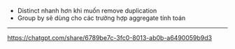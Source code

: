 
+ Distinct nhanh hơn khi muốn remove duplication
+ Group by sẽ dùng cho các trường hợp aggregate tính toán



---

https://chatgpt.com/share/6789be7c-3fc0-8013-ab0b-a6490059b9d3